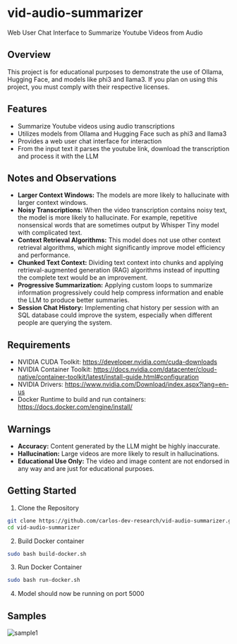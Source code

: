 # vid-audio-summarizer
Web User Chat Interface to Summarize Youtube Videos from Audio

## Overview
This project is for educational purposes to demonstrate the use of Ollama, Hugging Face, and models like phi3 and llama3. If you plan on using this project, you must comply with their respective licenses.

## Features
- Summarize Youtube videos using audio transcriptions
- Utilizes models from Ollama and Hugging Face such as phi3 and llama3
- Provides a web user chat interface for interaction
- From the input text it parses the youtube link, download the transcription and process it with the LLM

## Notes and Observations
- **Larger Context Windows:** The models are more likely to hallucinate with larger context windows.
- **Noisy Transcriptions:** When the video transcription contains noisy text, the model is more likely to hallucinate. For example, repetitive nonsensical words that are sometimes output by Whisper Tiny model with complicated text.
- **Context Retrieval Algorithms:** This model does not use other context retrieval algorithms, which might significantly improve model efficiency and performance.
- **Chunked Text Context:** Dividing text context into chunks and applying retrieval-augmented generation (RAG) algorithms instead of inputting the complete text would be an improvement.
- **Progressive Summarization:** Applying custom loops to summarize information progressively could help compress information and enable the LLM to produce better summaries.
- **Session Chat History:** Implementing chat history per session with an SQL database could improve the system, especially when different people are querying the system.

## Requirements
- NVIDIA CUDA Toolkit: https://developer.nvidia.com/cuda-downloads
- NVIDIA Container Toolkit: https://docs.nvidia.com/datacenter/cloud-native/container-toolkit/latest/install-guide.html#configuration 
- NVIDIA Drivers: https://www.nvidia.com/Download/index.aspx?lang=en-us
- Docker Runtime to build and run containers: https://docs.docker.com/engine/install/

## Warnings
- **Accuracy:** Content generated by the LLM might be highly inaccurate.
- **Hallucination:** Large videos are more likely to result in hallucinations.
- **Educational Use Only:** The video and image content are not endorsed in any way and are just for educational purposes.

## Getting Started
1. Clone the Repository
```bash
git clone https://github.com/carlos-dev-research/vid-audio-summarizer.git
cd vid-audio-summarizer
```

2. Build Docker container
```bash
sudo bash build-docker.sh
```

3. Run Docker Container
```bash
sudo bash run-docker.sh
```

4. Model should now be running on port 5000

## Samples
![sample1](https://github.com/carlos-dev-research/vid-audio-summarizer/assets/68810007/e78c41b1-4157-4204-9a32-c47d20c99cc7)
